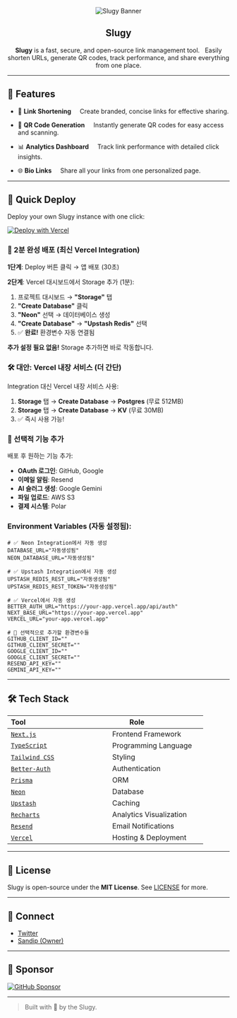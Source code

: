 <div align="center">

![Slugy Banner](https://opengraph.b-cdn.net/production/images/28751e40-32c9-4141-a560-f8f6d64ce48f.png?token=RhO23rFP1rWLpGoo_LT0lZzEA7hT_he8l60oDB6bCV0&height=630&width=1200&expires=33289007293)

<h2> Slugy </h2>

**Slugy** is a fast, secure, and open-source link management tool.  
Easily shorten URLs, generate QR codes, track performance, and share everything from one place.

</div>

---

## 🌟 Features

- 🔗 **Link Shortening**  
    Create branded, concise links for effective sharing.

- 📱 **QR Code Generation**  
    Instantly generate QR codes for easy access and scanning.

- 📊 **Analytics Dashboard**  
    Track link performance with detailed click insights.

- 🌐 **Bio Links**  
    Share all your links from one personalized page.

---

## 🚀 Quick Deploy

Deploy your own Slugy instance with one click:

[![Deploy with Vercel](https://vercel.com/button)](https://vercel.com/new/clone?repository-url=https%3A%2F%2Fgithub.com%2FDoers-Corp%2Fslugy&project-name=my-slugy-app&repository-name=my-slugy-app)

### 🎯 2분 완성 배포 (최신 Vercel Integration)

**1단계**: Deploy 버튼 클릭 → 앱 배포 (30초)

**2단계**: Vercel 대시보드에서 Storage 추가 (1분):
1. 프로젝트 대시보드 → **"Storage"** 탭 
2. **"Create Database"** 클릭  
3. **"Neon"** 선택 → 데이터베이스 생성
4. **"Create Database"** → **"Upstash Redis"** 선택
5. ✅ **완료!** 환경변수 자동 연결됨

**추가 설정 필요 없음!** Storage 추가하면 바로 작동합니다.

### 🛠️ 대안: Vercel 내장 서비스 (더 간단)

Integration 대신 Vercel 내장 서비스 사용:
1. **Storage** 탭 → **Create Database** → **Postgres** (무료 512MB)  
2. **Storage** 탭 → **Create Database** → **KV** (무료 30MB)
3. ✅ 즉시 사용 가능!

### 🔧 선택적 기능 추가

배포 후 원하는 기능 추가:
- **OAuth 로그인**: GitHub, Google 
- **이메일 알림**: Resend
- **AI 슬러그 생성**: Google Gemini
- **파일 업로드**: AWS S3
- **결제 시스템**: Polar

### Environment Variables (자동 설정됨):

```env
# ✅ Neon Integration에서 자동 생성
DATABASE_URL="자동생성됨"
NEON_DATABASE_URL="자동생성됨"

# ✅ Upstash Integration에서 자동 생성  
UPSTASH_REDIS_REST_URL="자동생성됨"
UPSTASH_REDIS_REST_TOKEN="자동생성됨"

# ✅ Vercel에서 자동 생성
BETTER_AUTH_URL="https://your-app.vercel.app/api/auth"
NEXT_BASE_URL="https://your-app.vercel.app"
VERCEL_URL="your-app.vercel.app"

# 🔧 선택적으로 추가할 환경변수들
GITHUB_CLIENT_ID=""
GITHUB_CLIENT_SECRET=""
GOOGLE_CLIENT_ID=""
GOOGLE_CLIENT_SECRET=""
RESEND_API_KEY=""
GEMINI_API_KEY=""
```

---

## 🛠 Tech Stack

| Tool                                            | Role                     |
| ----------------------------------------------- | ------------------------ |
| [`Next.js`](https://nextjs.org)                 | Frontend Framework       |
| [`TypeScript`](https://www.typescriptlang.org)  | Programming Language     |
| [`Tailwind CSS`](https://tailwindcss.com)       | Styling                  |
| [`Better-Auth`](https://www.better-auth.com/)   | Authentication           |
| [`Prisma`](https://www.prisma.io)               | ORM                      |
| [`Neon`](https://neon.tech)                     | Database                 |
| [`Upstash`](https://upstash.com/)               | Caching                  |
| [`Recharts`](https://recharts.org)              | Analytics Visualization  |
| [`Resend`](https://resend.com)                  | Email Notifications      |
| [`Vercel`](https://vercel.com)                  | Hosting & Deployment     |

---

## 📄 License

Slugy is open-source under the **MIT License**. See [LICENSE](./LICENSE) for more.

---

## 🔗 Connect

- [Twitter](https://x.com/slugydotco)
- [Sandip (Owner)](https://x.com/sandip_dev_07)

---

## 💖 Sponsor

[![GitHub Sponsor](https://img.shields.io/github/sponsors/slugylink?label=Sponsor&logo=GitHub&color=ff69b4)](https://github.com/sponsors/slugylink)

---

> Built with 🐌 by the Slugy.
